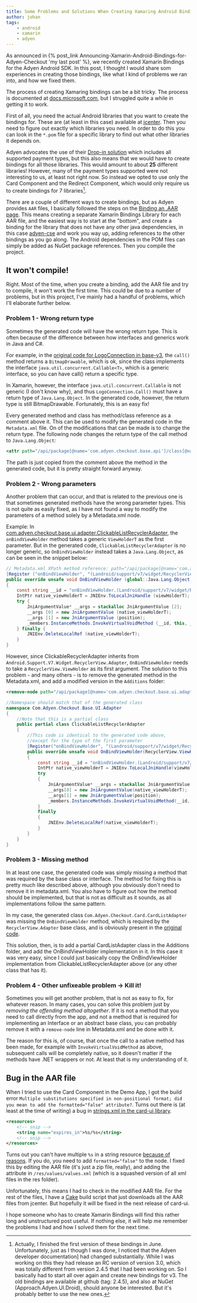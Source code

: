 ```yaml
---
title: Some Problems and Solutions When Creating Xamaring Android Bindings
author: johan
tags:
    - android
    - xamarin
    - adyen
---
```


As announced in {% post_link Announcing-Xamarin-Android-Bindings-for-Adyen-Checkout 'my last post' %}, we recently created Xamarin Bindings for the Adyen Android SDK. In this post, I thought I would share som experiences in creating those bindings, like what I kind of problems we ran into, and how we fixed them.

The process of creating Xamaring bindings can be a bit tricky. The process is documented at [docs.microsoft.com](https://docs.microsoft.com/en-us/xamarin/android/platform/binding-java-library/), but I struggled quite a while in getting it to work. 

First of all, you need the actual Android libraries that you want to create the bindings for. These are (at least in this case) available at [jcenter](https://jcenter.bintray.com/com/adyen/checkout). Then you need to figure out exactly which libraries you need. In order to do this you can look in the `*.pom` file for a specific library to find out what other libraries it depends on. 

Adyen advocates the use of their [Drop-in solution](https://docs.adyen.com/checkout/android/drop-in) which includes all supported payment types, but this also means that we would have to create bindings for all those libraries. This would amount to about __25__ different libraries! However, many of the payment types supported were not interesting to us, at least not right now. So instead we opted to use only the Card Component and the Redirect Component, which would only require us to create bindings for 7 libraries[^1].

There are a couple of different ways to create bindings, but as Adyen provides `AAR` files, I basically followed the steps on the [Binding an .AAR page](https://docs.microsoft.com/en-us/xamarin/android/platform/binding-java-library/binding-an-aar). This means creating a separate Xamarin Bindings Library for each AAR file, and the easiest way is to start at the "bottom", and create a binding for the library that does not have any other java dependencies, in this case [adyen-cse](https://github.com/apprch/adyen-xamarin-android-binding/tree/master/AdyenCse) and work you way up, adding references to the other bindings as you go along. The Android dependencies in the POM files can simply be added as NuGet package references. Then you compile the project.

## It won't compile!

Right. Most of the time, when you create a binding, add the AAR file and try to compile, it won't work the first time. This could be due to a number of problems, but in this project, I've mainly had a handful of problems, which I'll elaborate further below.

### Problem 1 - Wrong return type

Sometimes the generated code will have the wrong return type. This is often because of the difference between how interfaces and generics work in Java and C#. 

For example, in the [original code for LogoConnection in base-v3](https://github.com/Adyen/adyen-android/blob/master/base-v3/src/main/java/com/adyen/checkout/base/api/LogoConnection.java), the `call()` method returns a `BitmapDrawable`, which is ok, since the class implements the interface `java.util.concurrent.Callable<T>`, which is a generic interface, so you can have call() return a specific type. 

In Xamarin, however, the interface `java.util.concurrent.Callable` is not generic (I don't know why), and thus `LogoConnection.Call()` must have a return type of `Java.Lang.Object`. In the generated code, however, the return type is still BitmapDrawable. Fortunately, this is an easy fix!

Every generated method and class has method/class reference as a comment above it. This can be used to modify the generated code in the `Metadata.xml` file. On of the modifications that can be made is to change the return type. The following node changes the return type of the call method to `Java.Lang.Object`:

```xml
<attr path="/api/package[@name='com.adyen.checkout.base.api']/class[@name='LogoConnection']/method[@name='call' and count(parameter)=0]" name="managedReturn">Java.Lang.Object</attr>
```

The path is just copied from the comment above the method in the generated code, but it is pretty straight forward anyway. 

### Problem 2 - Wrong parameters

Another problem that can occur, and that is related to the previous one is that sometimes generated methods have the wrong parameter types. This is not quite as easily fixed, as I have not found a way to modify the parameters of a method solely by a Metadata.xml node. 

Example: In [com.adyen.checkout.base.ui.adapter.ClickableListRecyclerAdapter](https://github.com/Adyen/adyen-android/blob/master/base-ui/src/main/java/com/adyen/checkout/base/ui/adapter/ClickableListRecyclerAdapter.java), the `onBindViewHolder` method takes a generic `ViewHolderT` as the first parameter. But in the generated code, `ClickableListRecyclerAdapter` is no longer generic, so `OnBindViewHolder` instead takes a `Java.Lang.Object`, as can be seen in the snippet below:

```csharp
// Metadata.xml XPath method reference: path="/api/package[@name='com.adyen.checkout.base.ui.adapter']/class[@name='ClickableListRecyclerAdapter']/method[@name='onBindViewHolder' and count(parameter)=2 and parameter[1][@type='ViewHolderT'] and parameter[2][@type='int']]"
[Register ("onBindViewHolder", "(Landroid/support/v7/widget/RecyclerView$ViewHolder;I)V", "GetOnBindViewHolder_Landroid_support_v7_widget_RecyclerView_ViewHolder_IHandler")]
public override unsafe void OnBindViewHolder (global::Java.Lang.Object viewHolderT, int position)
{
    const string __id = "onBindViewHolder.(Landroid/support/v7/widget/RecyclerView$ViewHolder;I)V";
    IntPtr native_viewHolderT = JNIEnv.ToLocalJniHandle (viewHolderT);
    try {
        JniArgumentValue* __args = stackalloc JniArgumentValue [2];
        __args [0] = new JniArgumentValue (native_viewHolderT);
        __args [1] = new JniArgumentValue (position);
        _members.InstanceMethods.InvokeVirtualVoidMethod (__id, this, __args);
    } finally {
        JNIEnv.DeleteLocalRef (native_viewHolderT);
    }
}
```

However, since ClickableRecyclerAdapter inherits from `Android.Support.V7.Widget.RecyclerView.Adapter`, `OnBindViewHolder` needs to take a `RecyclerView.ViewHolder` as its first argument. The solution to this problem - and many others - is to remove the generated method in the Metadata.xml, and add a modified version in the `Additions` folder:

```xml
<remove-node path="/api/package[@name='com.adyen.checkout.base.ui.adapter']/class[@name='ClickableListRecyclerAdapter']/method[@name='onBindViewHolder' and count(parameter)=2 and parameter[1][@type='ViewHolderT'] and parameter[2][@type='int']]" />
```

```csharp
//Namespace should match that of the generated class
namespace Com.Adyen.Checkout.Base.UI.Adapter
{
    //Note that this is a partial class
    public partial class ClickableListRecyclerAdapter
    {
        //This code is identical to the generated code above,
        //except for the type of the first parameter
		[Register("onBindViewHolder", "(Landroid/support/v7/widget/RecyclerView$ViewHolder;I)V", "GetOnBindViewHolder_Landroid_support_v7_widget_RecyclerView_ViewHolder_IHandler")]
		public override unsafe void OnBindViewHolder(RecyclerView.ViewHolder viewHolderT, int position)
		{
			const string __id = "onBindViewHolder.(Landroid/support/v7/widget/RecyclerView$ViewHolder;I)V";
			IntPtr native_viewHolderT = JNIEnv.ToLocalJniHandle(viewHolderT);
			try
			{
				JniArgumentValue* __args = stackalloc JniArgumentValue[2];
				__args[0] = new JniArgumentValue(native_viewHolderT);
				__args[1] = new JniArgumentValue(position);
				_members.InstanceMethods.InvokeVirtualVoidMethod(__id, this, __args);
			}
			finally
			{
				JNIEnv.DeleteLocalRef(native_viewHolderT);
			}
		}
	}
}
```

### Problem 3 - Missing method

In at least one case, the generated code was simply missing a method that was required by the base class or interface. The method for fixing this is pretty much like described above, although you obviously don't need to remove it in metadata.xml. You also have to figure out how the method should be implemented, but that is not as difficult as it sounds, as all implementations follow the same pattern.

In my case, the generated class `Com.Adyen.Checkout.Card.CardListAdapter` was missing the `OnBindViewHolder` method, which is required by the `RecyclerView.Adapter` base class, and is obviously present in the [original code](https://github.com/Adyen/adyen-android/blob/master/card-ui/src/main/java/com/adyen/checkout/card/CardListAdapter.java). 

This solution, then, is to add a partial CardListAdapter class in the Additions folder, and add the OnBindViewHolder implementation in it. In this case it was very easy, since I could just basically copy the OnBindViewHolder implementation from ClickableListRecyclerAdapter above (or any other class that has it).

### Problem 4 - Other unfixeable problem -> Kill it!

Sometimes you will get another problem, that is not as easy to fix, for whatever reason. In many cases, you can solve this problem just by _removing the offending method altogether_. If it is not a method that you need to call directly from the app, and not a method that is required for implementing an Interface or an abstract base class, you can probably remove it with a `remove-node` line in Metadata.xml and be done with it.

The reason for this is, of course, that once the call to a native method has been made, for example with `InvokeVirtualVoidMethod` as above, subsequent calls will be completely native, so it doesn't matter if the methods have .NET wrappers or not. At least that is my understanding of it. 

## Bug in the AAR file

When I tried to use the Card Component in the Demo App, I got the build error `Multiple substitutions specified in non-positional format; did you mean to add the formatted="false" attribute?`. Turns out there is (at least at the time of writing) a bug in [strings.xml in the card-ui library](https://github.com/Adyen/adyen-android/blob/master/card-ui/src/main/res/values/strings.xml).

```xml
<resources>
    <!-- snip -->
    <string name="expires_in">%s/%s</string>
    <!-- snip -->
</resources>
```

Turns out you can't have multiple `%s` in a string resource [because of reasons](https://stackoverflow.com/questions/4414389/android-xml-percent-symbol/4417333#4417333). If you do, you need to add `formatted="false"` to the node. I fixed this by editing the AAR file (it's just a zip file, really), and adding the attribute in `/res/values/values.xml` (which is a squashed version of all xml files in the res folder).

Unfortunately, this means I had to check in the modified AAR file. For the rest of the files, I have a [Cake](https://cakebuild.net/) build script that just downloads all the AAR files from jcenter. But hopefully it will be fixed in the next release of card-ui.

I hope someone who has to create Xamarin Bindings will find this rather long and unstructured post useful. If nothing else, it will help me remember the problems I had and how I solved them for the next time. 

[^1]: Actually, I finished the first version of these bindings in June. Unfortunately, just as I though I was done, I noticed that the Adyen developer documentation] had changed substantially. While I was working on this they had release an RC version of version 3.0, which was totally different from version 2.4.5 that I had been working on. So I basically had to start all over again and create new bindings for v3. The old bindings are available at github (tag: 2.4.5), and also at NuGet (Approach.Adyen.UI.Droid), should anyone be interested. But it's probably better to use the new ones.

